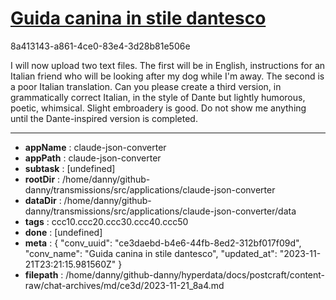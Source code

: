 # [Guida canina in stile dantesco](https://claude.ai/chat/ce3daebd-b4e6-44fb-8ed2-312bf017f09d)

8a413143-a861-4ce0-83e4-3d28b81e506e

I will now upload two text files. The first will be in English, instructions for an Italian friend who will be looking after my dog while I'm away. The second is a poor Italian translation. Can you please create a third version, in grammatically correct Italian, in the style of Dante but lightly humorous, poetic, whimsical. Slight embroadery is good. Do not show me anything until the Dante-inspired version is completed.

---

* **appName** : claude-json-converter
* **appPath** : claude-json-converter
* **subtask** : [undefined]
* **rootDir** : /home/danny/github-danny/transmissions/src/applications/claude-json-converter
* **dataDir** : /home/danny/github-danny/transmissions/src/applications/claude-json-converter/data
* **tags** : ccc10.ccc20.ccc30.ccc40.ccc50
* **done** : [undefined]
* **meta** : {
  "conv_uuid": "ce3daebd-b4e6-44fb-8ed2-312bf017f09d",
  "conv_name": "Guida canina in stile dantesco",
  "updated_at": "2023-11-21T23:21:15.981560Z"
}
* **filepath** : /home/danny/github-danny/hyperdata/docs/postcraft/content-raw/chat-archives/md/ce3d/2023-11-21_8a4.md